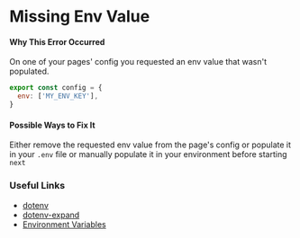 # Missing Env Value

#### Why This Error Occurred

On one of your pages' config you requested an env value that wasn't populated.

```js
export const config = {
  env: ['MY_ENV_KEY'],
}
```

#### Possible Ways to Fix It

Either remove the requested env value from the page's config or populate it in your `.env` file or manually populate it in your environment before starting `next`

### Useful Links

- [dotenv](https://npmjs.com/package/dotenv)
- [dotenv-expand](https://npmjs.com/package/dotenv-expand)
- [Environment Variables](https://en.wikipedia.org/wiki/Environment_variable)
